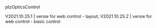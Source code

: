 ptzOpticsControl

V2021.10.25.1 | versie for web control - layout,
V2021.10.25.2 | versie for web control - basic control
